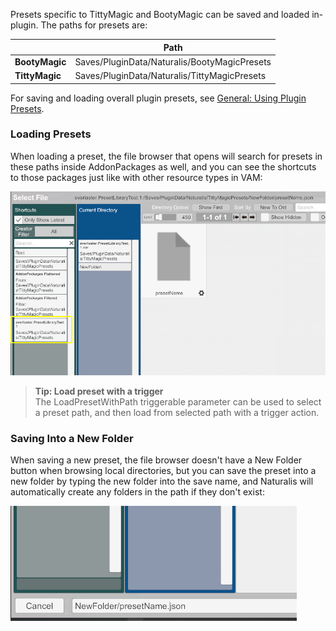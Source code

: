 Presets specific to TittyMagic and BootyMagic can be saved and loaded in-plugin. The paths for presets are:

|   | Path |
| - | ---- |
| **BootyMagic** | Saves/PluginData/Naturalis/BootyMagicPresets |
| **TittyMagic** | Saves/PluginData/Naturalis/TittyMagicPresets |

For saving and loading overall plugin presets, see [General: Using Plugin Presets](/docs/general/using_plugin_presets/).

### Loading Presets

When loading a preset, the file browser that opens will search for presets in these paths inside AddonPackages as well, and you can see the shortcuts to those packages just like with other resource types in VAM:

![presets_paths.png](/assets/screens/naturalis/presets_paths.png)

> **Tip: Load preset with a trigger**<br/>
> The LoadPresetWithPath triggerable parameter can be used to select a preset path, and then load from selected path with a trigger action.

### Saving Into a New Folder

When saving a new preset, the file browser doesn't have a New Folder button when browsing local directories, but you can save the preset into a new folder by typing the new folder into the save name, and Naturalis will automatically create any folders in the path if they don't exist:

![presets_newfolder.png](/assets/screens/naturalis/presets_newfolder.png)
